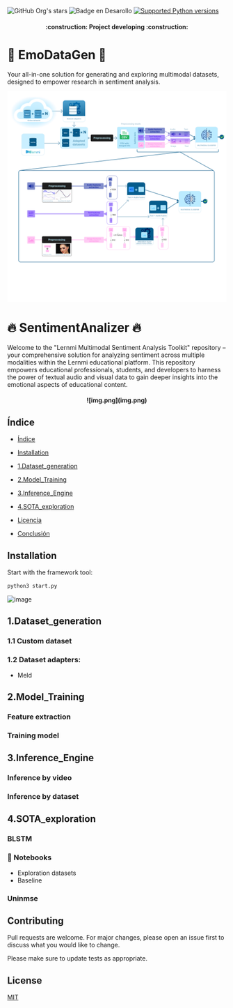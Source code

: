 ![GitHub Org's stars](https://img.shields.io/github/stars/EjbejaranosAI?style=social)
![Badge en Desarollo](https://img.shields.io/badge/STATUS-EN%20DESAROLLO-green)
[![Supported Python versions](https://img.shields.io/pypi/pyversions/ait-bsc.svg?logo=python&logoColor=FFE873)](https://pypi.org/project/ait-bsc/)


<h4 align="center">
:construction: Project developing :construction:
</h4>


# 🎯 EmoDataGen 🎯

Your all-in-one solution for generating and exploring multimodal datasets, designed to empower research in sentiment analysis.



![image](04_SOTA_exploration/imgs/full_pipeline.png)
# 🔥 SentimentAnalizer 🔥
Welcome to the "Lernmi Multimodal Sentiment Analysis Toolkit" repository – your comprehensive solution for analyzing sentiment across multiple modalities within the Lernmi educational platform. This repository empowers educational professionals, students, and developers to harness the power of textual audio and visual data to gain deeper insights into the emotional aspects of educational content.
<h4 align="center">
![img.png](img.png)



## Índice

* [Índice](#índice)

* [Installation](#Installation)

* [1.Dataset_generation](#1.Dataset_generation)

* [2.Model_Training](#2.Model_Training)

* [3.Inference_Engine](#3.Inference_Engine)

* [4.SOTA_exploration](#4.SOTA_exploration)

* [Licencia](#licencia)

* [Conclusión](#conclusión)




## Installation 

Start with the framework tool:

```bash
python3 start.py
```
![image](https://github.com/EjbejaranosAI/EmotionUnify/assets/91475734/48cd187d-ef73-46a3-8dff-cdefba7e2ac5)


## 1.Dataset_generation
### 1.1 Custom dataset
### 1.2 Dataset adapters:   
- Meld 

## 2.Model_Training
### Feature extraction
### Training model

## 3.Inference_Engine
### Inference by video
### Inference by dataset

## 4.SOTA_exploration
### BLSTM
### 🐙 Notebooks 
- Exploration datasets
- Baseline
### Uninmse

## Contributing

Pull requests are welcome. For major changes, please open an issue first
to discuss what you would like to change.

Please make sure to update tests as appropriate.

## License

[MIT](https://choosealicense.com/licenses/mit/)
